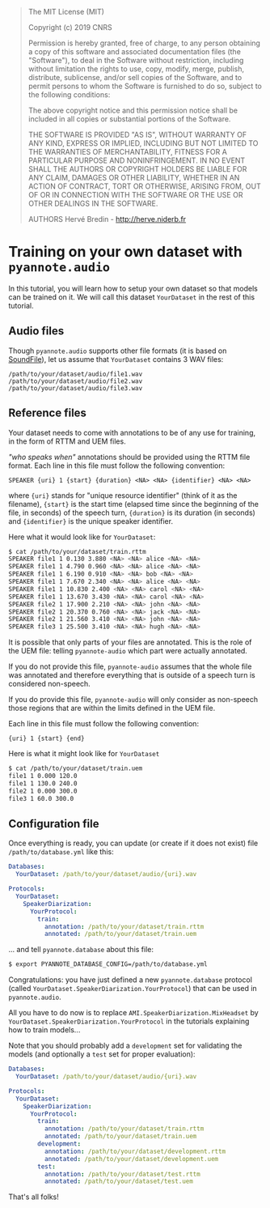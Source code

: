 > The MIT License (MIT)
>
> Copyright (c) 2019 CNRS
>
> Permission is hereby granted, free of charge, to any person obtaining a copy
> of this software and associated documentation files (the "Software"), to deal
> in the Software without restriction, including without limitation the rights
> to use, copy, modify, merge, publish, distribute, sublicense, and/or sell
> copies of the Software, and to permit persons to whom the Software is
> furnished to do so, subject to the following conditions:
>
> The above copyright notice and this permission notice shall be included in all
> copies or substantial portions of the Software.
>
> THE SOFTWARE IS PROVIDED "AS IS", WITHOUT WARRANTY OF ANY KIND, EXPRESS OR
> IMPLIED, INCLUDING BUT NOT LIMITED TO THE WARRANTIES OF MERCHANTABILITY,
> FITNESS FOR A PARTICULAR PURPOSE AND NONINFRINGEMENT. IN NO EVENT SHALL THE
> AUTHORS OR COPYRIGHT HOLDERS BE LIABLE FOR ANY CLAIM, DAMAGES OR OTHER
> LIABILITY, WHETHER IN AN ACTION OF CONTRACT, TORT OR OTHERWISE, ARISING FROM,
> OUT OF OR IN CONNECTION WITH THE SOFTWARE OR THE USE OR OTHER DEALINGS IN THE
> SOFTWARE.
>
> AUTHORS
> Hervé Bredin - http://herve.niderb.fr

# Training on your own dataset with `pyannote.audio`

In this tutorial, you will learn how to setup your own dataset so that models can be trained on it. We will call this dataset `YourDataset` in the rest of this tutorial. 


## Audio files

Though `pyannote.audio` supports other file formats (it is based on [SoundFile](https://pypi.org/project/SoundFile/)), let us assume that `YourDataset` contains 3 WAV files:

```
/path/to/your/dataset/audio/file1.wav
/path/to/your/dataset/audio/file2.wav
/path/to/your/dataset/audio/file3.wav
```

## Reference files

Your dataset needs to come with annotations to be of any use for training, in the form of RTTM and UEM files.

*"who speaks when"* annotations should be provided using the RTTM file format. Each line in this file must follow the following convention:

```
SPEAKER {uri} 1 {start} {duration} <NA> <NA> {identifier} <NA> <NA>
```

where `{uri}` stands for "unique resource identifier" (think of it as the filename), `{start}` is the start time (elapsed time since the beginning of the file, in seconds) of the speech turn, `{duration}` is its duration (in seconds) and `{identifier}` is the unique speaker identifier.

Here what it would look like for `YourDataset`:

```bash
$ cat /path/to/your/dataset/train.rttm
SPEAKER file1 1 0.130 3.880 <NA> <NA> alice <NA> <NA>
SPEAKER file1 1 4.790 0.960 <NA> <NA> alice <NA> <NA>
SPEAKER file1 1 6.190 0.910 <NA> <NA> bob <NA> <NA>
SPEAKER file1 1 7.670 2.340 <NA> <NA> alice <NA> <NA>
SPEAKER file1 1 10.830 2.400 <NA> <NA> carol <NA> <NA>
SPEAKER file1 1 13.670 3.430 <NA> <NA> carol <NA> <NA>
SPEAKER file2 1 17.900 2.210 <NA> <NA> john <NA> <NA>
SPEAKER file2 1 20.370 0.760 <NA> <NA> jack <NA> <NA>
SPEAKER file2 1 21.560 3.410 <NA> <NA> john <NA> <NA>
SPEAKER file3 1 25.500 3.410 <NA> <NA> hugh <NA> <NA>
```

It is possible that only parts of your files are annotated.
This is the role of the UEM file: telling `pyannote-audio` which part were actually annotated. 

If you do not provide this file, `pyannote-audio` assumes that the whole file was annotated and therefore everything that is outside of a speech turn is considered non-speech. 

If you do provide this file, `pyannote-audio` will only consider as non-speech those regions that are within the limits defined in the UEM file.

Each line in this file must follow the following convention:

```
{uri} 1 {start} {end}
```

Here is what it might look like for `YourDataset`

```bash
$ cat /path/to/your/dataset/train.uem
file1 1 0.000 120.0
file1 1 130.0 240.0
file2 1 0.000 300.0
file3 1 60.0 300.0
```

## Configuration file

Once everything is ready, you can update (or create if it does not exist) file `/path/to/database.yml` like this:

```yaml
Databases:
  YourDataset: /path/to/your/dataset/audio/{uri}.wav

Protocols:
  YourDataset:
    SpeakerDiarization:
      YourProtocol:
        train:
          annotation: /path/to/your/dataset/train.rttm
          annotated: /path/to/your/dataset/train.uem
```

... and tell `pyannote.database` about this file:

```bash
$ export PYANNOTE_DATABASE_CONFIG=/path/to/database.yml
```

Congratulations: you have just defined a new `pyannote.database` protocol (called `YourDataset.SpeakerDiarization.YourProtocol`) that can be used in `pyannote.audio`. 

All you have to do now is to replace `AMI.SpeakerDiarization.MixHeadset` by `YourDataset.SpeakerDiarization.YourProtocol` in the tutorials explaining how to train models...

Note that you should probably add a `development` set for validating the models (and optionally a `test` set for proper evaluation):

```yaml
Databases:
  YourDataset: /path/to/your/dataset/audio/{uri}.wav

Protocols:
  YourDataset:
    SpeakerDiarization:
      YourProtocol:
        train:
          annotation: /path/to/your/dataset/train.rttm
          annotated: /path/to/your/dataset/train.uem
        development:
          annotation: /path/to/your/dataset/development.rttm
          annotated: /path/to/your/dataset/development.uem
        test:
          annotation: /path/to/your/dataset/test.rttm
          annotated: /path/to/your/dataset/test.uem
```

That's all folks!
